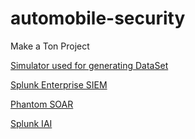 # automobile-security
Make a Ton Project

[Simulator used for generating DataSet](https://github.com/carloop/simulator)

[Splunk Enterprise SIEM](https://www.splunk.com/)

[Phantom SOAR](https://www.splunk.com/en_us/software/splunk-security-orchestration-and-automation.html)

[Splunk IAI](https://www.splunk.com/blog/2018/04/10/introducing-splunk-industrial-asset-intelligence.html)
